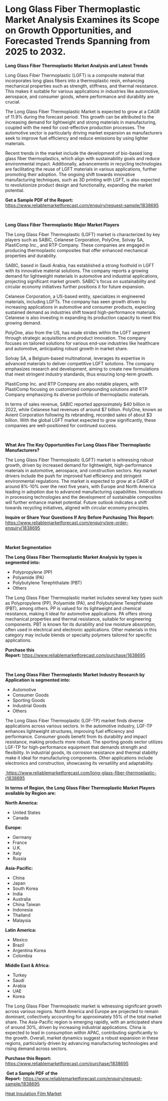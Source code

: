 <p><h1>Long Glass Fiber Thermoplastic Market Analysis Examines its Scope on Growth Opportunities, and Forecasted Trends Spanning from 2025 to 2032.</h1></p><p><strong>Long Glass Fiber Thermoplastic Market Analysis and Latest Trends</strong></p>
<p><p>Long Glass Fiber Thermoplastic (LGFT) is a composite material that incorporates long glass fibers into a thermoplastic resin, enhancing mechanical properties such as strength, stiffness, and thermal resistance. This makes it suitable for various applications in industries like automotive, aerospace, and consumer goods, where performance and durability are crucial.</p><p>The Long Glass Fiber Thermoplastic Market is expected to grow at a CAGR of 11.9% during the forecast period. This growth can be attributed to the increasing demand for lightweight and strong materials in manufacturing, coupled with the need for cost-effective production processes. The automotive sector is particularly driving market expansion as manufacturers seek to improve fuel efficiency and reduce emissions by using lighter materials.</p><p>Recent trends in the market include the development of bio-based long glass fiber thermoplastics, which align with sustainability goals and reduce environmental impact. Additionally, advancements in recycling technologies are facilitating the reuse of LGFT materials in various applications, further promoting their adoption. The ongoing shift towards innovative manufacturing techniques, such as 3D printing with LGFT, is also expected to revolutionize product design and functionality, expanding the market potential.</p></p>
<p><strong>Get a Sample PDF of the Report:&nbsp;</strong> <a href="https://www.reliablemarketforecast.com/enquiry/request-sample/1838695?utm_campaign=2724&utm_medium=2&utm_source=Github&utm_content=ia&utm_term=02042025&utm_id=long-glass-fiber-thermoplastic">https://www.reliablemarketforecast.com/enquiry/request-sample/1838695</a></p>
<p>&nbsp;</p>
<p><strong>Long Glass Fiber Thermoplastic Major Market Players</strong></p>
<p><p>The Long Glass Fiber Thermoplastic (LGFT) market is characterized by key players such as SABIC, Celanese Corporation, PolyOne, Solvay SA, PlastiComp Inc., and RTP Company. These companies are engaged in producing thermoplastic composites that offer enhanced mechanical properties and durability.</p><p>SABIC, based in Saudi Arabia, has established a strong foothold in LGFT with its innovative material solutions. The company reports a growing demand for lightweight materials in automotive and industrial applications, projecting significant market growth. SABIC's focus on sustainability and circular economy initiatives further positions it for future expansion.</p><p>Celanese Corporation, a US-based entity, specializes in engineered materials, including LGFTs. The company has seen growth driven by increasing applications in automotive and consumer products, expecting sustained demand as industries shift toward high-performance materials. Celanese is also investing in expanding its production capacity to meet this growing demand.</p><p>PolyOne, also from the US, has made strides within the LGFT segment through strategic acquisitions and product innovation. The company focuses on tailored solutions for various end-use industries like healthcare and automotive, anticipating robust growth in market share.</p><p>Solvay SA, a Belgium-based multinational, leverages its expertise in advanced materials to deliver competitive LGFT solutions. The company emphasizes research and development, aiming to create new formulations that meet stringent industry standards, thus ensuring long-term growth.</p><p>PlastiComp Inc. and RTP Company are also notable players, with PlastiComp focusing on customized compounding solutions and RTP Company emphasizing its diverse portfolio of thermoplastic materials.</p><p>In terms of sales revenue, SABIC reported approximately $40 billion in 2022, while Celanese had revenues of around $7 billion. PolyOne, known as Avient Corporation following its rebranding, recorded sales of about $3 billion. With the global LGFT market expected to grow significantly, these companies are well-positioned for continued success.</p></p>
<p>&nbsp;</p>
<p><strong>What Are The Key Opportunities For Long Glass Fiber Thermoplastic Manufacturers?</strong></p>
<p><p>The Long Glass Fiber Thermoplastic (LGFT) market is witnessing robust growth, driven by increased demand for lightweight, high-performance materials in automotive, aerospace, and construction sectors. Key market drivers include the push for improved fuel efficiency and stringent environmental regulations. The market is expected to grow at a CAGR of around 8%-10% over the next five years, with Europe and North America leading in adoption due to advanced manufacturing capabilities. Innovations in processing technologies and the development of sustainable composites will further enhance market potential. Future outlook indicates a shift towards recycling initiatives, aligned with circular economy principles.</p></p>
<p><strong>Inquire or Share Your Questions If Any Before Purchasing This Report:</strong> <a href="https://www.reliablemarketforecast.com/enquiry/pre-order-enquiry/1838695?utm_campaign=2724&utm_medium=2&utm_source=Github&utm_content=ia&utm_term=02042025&utm_id=long-glass-fiber-thermoplastic">https://www.reliablemarketforecast.com/enquiry/pre-order-enquiry/1838695</a></p>
<p>&nbsp;</p>
<p><strong>Market Segmentation</strong></p>
<p><strong>The Long Glass Fiber Thermoplastic Market Analysis by types is segmented into:</strong></p>
<p><ul><li>Polypropylene (PP)</li><li>Polyamide (PA)</li><li>Polybutylene Terephthalate (PBT)</li><li>Others</li></ul></p>
<p><p>The Long Glass Fiber Thermoplastic market includes several key types such as Polypropylene (PP), Polyamide (PA), and Polybutylene Terephthalate (PBT), among others. PP is valued for its lightweight and chemical resistance, making it ideal for automotive applications. PA offers strong mechanical properties and thermal resistance, suitable for engineering components. PBT is known for its durability and low moisture absorption, often used in electrical and electronic applications. Other materials in this category may include blends or specialty polymers tailored for specific applications.</p></p>
<p><strong>Purchase this Report:&nbsp;</strong><a href="https://www.reliablemarketforecast.com/purchase/1838695?utm_campaign=2724&utm_medium=2&utm_source=Github&utm_content=ia&utm_term=02042025&utm_id=long-glass-fiber-thermoplastic">https://www.reliablemarketforecast.com/purchase/1838695</a></p>
<p>&nbsp;</p>
<p><strong>The Long Glass Fiber Thermoplastic Market Industry Research by Application is segmented into:</strong></p>
<p><ul><li>Automotive</li><li>Consumer Goods</li><li>Sporting Goods</li><li>Industrial Goods</li><li>Others</li></ul></p>
<p><p>The Long Glass Fiber Thermoplastic (LGF-TP) market finds diverse applications across various sectors. In the automotive industry, LGF-TP enhances lightweight structures, improving fuel efficiency and performance. Consumer goods benefit from its durability and impact resistance, making products more robust. The sporting goods sector utilizes LGF-TP for high-performance equipment that demands strength and flexibility. In industrial goods, its corrosion resistance and thermal stability make it ideal for manufacturing components. Other applications include electronics and construction, showcasing its versatility and adaptability.</p></p>
<p><a href="https://www.reliablemarketforecast.com/long-glass-fiber-thermoplastic-r1838695?utm_campaign=2724&utm_medium=2&utm_source=Github&utm_content=ia&utm_term=02042025&utm_id=long-glass-fiber-thermoplastic">&nbsp;https://www.reliablemarketforecast.com/long-glass-fiber-thermoplastic-r1838695</a></p>
<p><strong>In terms of Region, the Long Glass Fiber Thermoplastic Market Players available by Region are:</strong></p>
<p>
    <p> <strong> North America: </strong>
        <ul>
            <li>United States</li>
            <li>Canada</li>
        </ul>
        </p> 
    <p> <strong> Europe: </strong>
        <ul>
            <li>Germany</li>
            <li>France</li>
            <li>U.K.</li>
            <li>Italy</li>
            <li>Russia</li>
        </ul>
        </p> 
    <p> <strong> Asia-Pacific: </strong>
        <ul>
            <li>China</li>
            <li>Japan</li>
            <li>South Korea</li>
            <li>India</li>
            <li>Australia</li>
            <li>China Taiwan</li>
            <li>Indonesia</li>
            <li>Thailand</li>
            <li>Malaysia</li>
        </ul>
        </p> 
    <p> <strong> Latin America: </strong>
        <ul>
            <li>Mexico</li>
            <li>Brazil</li>
            <li>Argentina Korea</li>
            <li>Colombia</li>
        </ul>
        </p> 
    <p> <strong> Middle East & Africa: </strong>
        <ul>
            <li>Turkey</li>
            <li>Saudi</li>
            <li>Arabia</li>
            <li>UAE</li>
            <li>Korea</li>
        </ul>
    </p>
    </p>
<p><p>The Long Glass Fiber Thermoplastic market is witnessing significant growth across various regions. North America and Europe are projected to remain dominant, collectively accounting for approximately 55% of the total market share. The Asia-Pacific region is emerging rapidly, with an anticipated share of around 30%, driven by increasing industrial applications. China is expected to lead in consumption within APAC, contributing significantly to the growth. Overall, market dynamics suggest a robust expansion in these regions, particularly driven by advancing manufacturing technologies and rising demand across sectors.</p></p>
<p><strong>Purchase this Report: </strong><a href="https://www.reliablemarketforecast.com/purchase/1838695?utm_campaign=2724&utm_medium=2&utm_source=Github&utm_content=ia&utm_term=02042025&utm_id=long-glass-fiber-thermoplastic">https://www.reliablemarketforecast.com/purchase/1838695</a></p>
<p>&nbsp;<strong>Get a Sample PDF of the Report:&nbsp;&nbsp;</strong><a href="https://www.reliablemarketforecast.com/enquiry/request-sample/1838695?utm_campaign=2724&utm_medium=2&utm_source=Github&utm_content=ia&utm_term=02042025&utm_id=long-glass-fiber-thermoplastic">https://www.reliablemarketforecast.com/enquiry/request-sample/1838695</a></p>
<p><strong></strong></p>
<p><p><a href="https://github.com/tselahiara/Market-Research-Report-List-1/blob/main/heat-insulation-film-market.md?utm_campaign=2724&utm_medium=2&utm_source=Github&utm_content=ia&utm_term=02042025&utm_id=long-glass-fiber-thermoplastic">Heat Insulation Film Market</a></p></p>